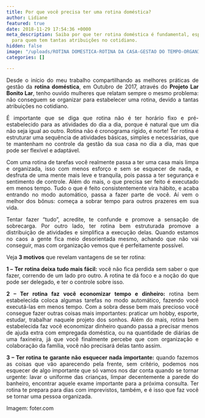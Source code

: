 ```yaml
---
title: Por que você precisa ter uma rotina doméstica?
author: Lidiane
featured: true
date: 2018-11-29 17:54:36 +0000
meta_description: Saiba por que ter rotina doméstica é fundamental, especialmente
  para quem tem tantas atribuições no cotidiano.
hidden: false
image: "/uploads/ROTINA DOMESTICA-ROTINA DA CASA-GESTAO DO TEMPO-ORGANIZACAO PESSOAL-600.jpg"
categories: []

---
```

<p align="justify">Desde o início do meu trabalho compartilhando as melhores práticas de gestão da <strong>rotina doméstica</strong>, em Outubro de 2017, através do <strong>Projeto Lar Bonito Lar</strong>, tenho ouvido mulheres que relatam sempre o mesmo problema: não conseguem se organizar para estabelecer uma rotina, devido a tantas atribuições no cotidiano.</p>

<p align="justify">É importante que se diga que rotina não é ter horário fixo e pré-estabelecido para as atividades do dia a dia, porque é natural que um dia não seja igual ao outro. Rotina não é cronograma rígido, é norte! Ter rotina é estruturar uma sequência de atividades básicas, simples e necessárias, que te mantenham no controle da gestão da sua casa no dia a dia, mas que pode ser flexível e adaptável.</p>

<p align="justify">Com uma rotina de tarefas você realmente passa a ter uma casa mais limpa e organizada, isso com menos esforço e sem se esquecer de nada, e desfruta de uma mente mais leve e tranquila, pois passa a ter segurança e sentimento de controle. Além do mais, o que precisa ser feito é executado em menos tempo. Tudo o que é feito consistentemente vira hábito, e acaba entrando no modo automático, passa a fazer parte de você. Aí vem o melhor dos bônus: começa a sobrar tempo para outros prazeres em sua vida.</p>

<p align="justify">Tentar fazer “tudo”, acredite, te confunde e promove a sensação de sobrecarga. Por outro lado, ter rotina bem estruturada promove a distribuição de atividades e simplifica a execução delas. Quando estamos no caos a gente fica meio desorientada mesmo, achando que não vai conseguir, mas com organização vemos que é perfeitamente possível.</p>

<p align="justify">Veja <strong>3 motivos</strong> que revelam vantagens de se ter rotina:</p>

<p align="justify"><strong>1 –</strong> <strong>Ter rotina deixa tudo mais fácil:</strong> você não fica perdida sem saber o que fazer, correndo de um lado pro outro. A rotina te dá foco e a noção do que pode ser delegado, e ter o controle sobre isso.</p>

<p align="justify"><strong>2 – Ter rotina faz você economizar tempo e dinheiro:</strong> rotina bem estabelecida coloca algumas tarefas no modo automático, fazendo você executá-las em menos tempo. Com a sobra desse bem mais precioso você consegue fazer outras coisas mais importantes: praticar um hobby, esporte, estudar, trabalhar naquele projeto dos sonhos. Além do mais, rotina bem estabelecida faz você economizar dinheiro quando passa a precisar menos de ajuda extra com empregada doméstica, ou na quantidade de diárias de uma faxineira, já que você finalmente percebe que com organização e colaboração da família, você não precisará delas tanto assim.</p>

<p align="justify"><strong>3 – Ter rotina te garante não esquecer nada importante:</strong> quando fazemos as coisas que vão aparecendo pela frente, sem critério, podemos nos esquecer de algo importante que só vamos nos dar conta quando se tornar urgente: lavar o uniforme das crianças, limpar decentemente a parede do banheiro, encontrar aquele exame importante para a próxima consulta. Ter rotina te prepara para dias com imprevistos, também, e é isso que faz você se tornar uma pessoa organizada.</p>

<p align="justify">Imagem: foter.com</p>